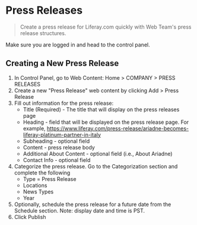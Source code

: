# Press Releases

> Create a press release for Liferay.com quickly with Web Team's press release structures.

Make sure you are logged in and head to the control panel.

## Creating a New Press Release
1. In Control Panel, go to Web Content: Home > COMPANY > PRESS RELEASES
2. Create a new "Press Release" web content by clicking Add > Press Release
3. Fill out information for the press release:
    - Title (Required) - The title that will display on the press releases page
    - Heading - field that will be displayed on the press release page. For example, https://www.liferay.com/press-release/ariadne-becomes-liferay-platinum-partner-in-italy
    - Subheading - optional field 
    - Content - press release body 
    - Additional About Content - optional field (i.e., About Ariadne)
    - Contact Info - optional field 
4. Categorize the press release. Go to the Categorization section and complete the following
    - Type = Press Release
    - Locations
    - News Types
    - Year
5. Optionally, schedule the press release for a future date from the Schedule section. Note: display date and time is PST. 
6. Click Publish

